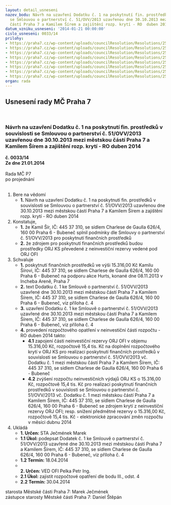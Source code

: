 ```yaml
---
layout: detail_usneseni
nazev_bodu: Návrh na uzavření Dodatku č. 1 na poskytnutí fin. prostředků v souvislosti
  se Smlouvou o partnerství č. 51/OVV/2013 uzavřenou dne 30.10.2013 mezi městskou
  částí Praha 7 a Kamilem Šírem a zajištění rozp. krytí - RO  duben 2014
datum_vzniku_usneseni: '2014-01-21 00:00:00'
cislo_usneseni: 0033/14
prilohy:
- https://praha7.cz/wp-content/uploads/councilResolution/Resolutions/25348/3-14-sir_hurts_vraceni_penez.pdf
- https://praha7.cz/wp-content/uploads/councilResolution/Resolutions/25348/3-14-sir_hurts.pdf
- https://praha7.cz/wp-content/uploads/councilResolution/Resolutions/25348/3-14-51_ovv_2013_sir_partnerstvi.pdf
- https://praha7.cz/wp-content/uploads/councilResolution/Resolutions/25348/3-14-dodatek_c1_sir_hurts_08_11_2013.doc
- https://praha7.cz/wp-content/uploads/councilResolution/Resolutions/25348/3-14-rzp_sir_2014.pdf
- https://praha7.cz/wp-content/uploads/councilResolution/Resolutions/25348/3-14-dph_sir_2014.pdf
- https://praha7.cz/wp-content/uploads/councilResolution/Resolutions/25348/3-14-kamil_sir_2013.doc
- https://praha7.cz/wp-content/uploads/councilResolution/Resolutions/25348/3-14-usneseni_zmc_073_k_materialu.doc
organ: rada
---
```

<div id="ucUsn_pList" class="usn">
	<span><h2>Usnesení rady MČ Praha 7 </h2>
<br></span><div class="standBody">
<span><h3>Návrh na uzavření Dodatku č. 1 na poskytnutí fin. prostředků v souvislosti se Smlouvou o partnerství č. 51/OVV/2013 uzavřenou dne 30.10.2013 mezi městskou částí Praha 7 a Kamilem Šírem a zajištění rozp. krytí - RO  duben 2014</h3></span><div class="center">
		<strong>č. 0033/14</strong><br>
	</div>
<div class="center">
		<strong>Ze dne 21.01.2014</strong><br><br>
	</div>Rada MČ P7<br> po projednání<br><br><ol>
<li>Bere na vědomí<ul><li>
<strong>1.</strong> Návrh na uzavření Dodatku č. 1 na poskytnutí fin. prostředků v souvislosti se Smlouvou o partnerství č. 51/OVV/2013 uzavřenou dne 30.10.2013 mezi městskou částí Praha 7 a Kamilem Šírem a zajištění rozp. krytí - RO duben 2014</li></ul>
</li>
<li>Konstatuje,<ul>
<li>
<strong>1.</strong> že Kamil Šír, IČ: 445 37 310, se sídlem Charlese de Gaulla 626/4, 160 00 Praha 6 - Bubeneč splnil podmínky dle Smlouvy o partnerství č. 51/OVV/2013 pro poskytnutí finančních prostředků</li>
<li>
<strong>2.</strong> že zdrojem pro poskytnutí finančních prostředků budou prostředky ORJ KS převedené z neinvestiční rezervy vedené pod ORJ OFI</li>
</ul>
</li>
<li>Schvaluje<ul>
<li>
<strong>1.</strong> poskytnutí finančních prostředků ve výši 15.316,00 Kč Kamilu Šírovi,  IČ: 445 37 310, se sídlem Charlese de Gaulla 626/4, 160 00 Praha 6 - Bubeneč  na podporu akce Hurts, konané dne 08.11.2013 v Incheba Areně, Praha 7</li>
<li>
<strong>2.</strong> text Dodatku č. 1 ke Smlouvě o partnerství č. 51/OVV/2013 uzavřené dne 30.10.2013 mezi městskou částí Praha 7 a Kamilem Šírem, IČ: 445 37 310,  se sídlem Charlese de Gaulla 626/4, 160 00 Praha 6 - Bubeneč, viz příloha č. 4</li>
<li>
<strong>3.</strong> uzavření Dodatku č. 1 ke Smlouvě o partnerství č. 51/OVV/2013 uzavřené dne 30.10.2013 mezi městskou částí Praha 7 a Kamilem Šírem, IČ: 445 37 310, se sídlem Charlese de Gaulla 626/4, 160 00 Praha 6 - Bubeneč, viz příloha č. 4</li>
<li>
<strong>4.</strong> provedení rozpočtového opatření v neinvestiční části rozpočtu - RO duben 2014 takto:<ul>
<li>
<strong>4.1</strong> zapojení části neinvestiční rezervy ORJ OFI v objemu 15.316,00 Kč, rozpočtově 15,4 tis. Kč na doplnění rozpočtového krytí v ORJ KS pro realizaci poskytnutí finančních prostředků v souvislosti se Smlouvou o partnerství č. 51/OVV/2013 vč. Dodatku č. 1 mezi městskou částí Praha 7  a Kamilem Šírem, IČ: 445 37 310, se sídlem Charlese de Gaulla 626/4,  160 00 Praha 6 - Bubeneč</li>
<li>
<strong>4.2</strong> zvýšení rozpočtu neinvestičních výdajů ORJ KS o 15.316,00 Kč, rozpočtově 15,4 tis. Kč pro realizaci poskytnutí finančních prostředků v souvislosti se Smlouvou o partnerství č. 51/OVV/2013 vč. Dodatku č. 1 mezi městskou částí Praha 7 a Kamilem Šírem, IČ: 445 37 310, se sídlem Charlese de Gaulla 626/4, 160 00 Praha 6 - Bubeneč se zdrojem krytí z neinvestiční rezervy ORJ OFI; resp. snížení předmětné rezervy  o 15.316,00 Kč, rozpočtově 15,4 tis. Kč - elektronické zpracování změn rozpočtu v měsíci dubnu 2014</li>
</ul>
</li>
</ul>
</li>
<li>Ukládá<ul>
<li>
<strong>1. Určen: </strong>STA Ječmének Marek</li>
<li>
<strong>1.1 Úkol: </strong>podepsat Dodatek č. 1 ke Smlouvě o partnerství č. 51/OVV/2013 uzavřené dne 30.10.2013 mezi městskou částí Praha 7 a Kamilem Šírem,  IČ: 445 37 310, se sídlem Charlese de Gaulla 626/4, 160 00 Praha 6 - Bubeneč, viz příloha č. 4</li>
<li>
<strong>1.2 Termín: </strong>18.04.2014</li>
<li>
<strong><br>2. Určen: </strong>VED OFI Pelka Petr Ing.</li>
<li>
<strong>2.1 Úkol: </strong>zajistit rozpočtové opatření dle bodu III., odst. 4</li>
<li>
<strong>2.2 Termín: </strong>30.04.2014</li>
</ul>
</li>
</ol>starosta Městské části Praha 7: Marek Ječmének<br>zástupce starosty Městské části Praha 7: Daniel Štěpán 
</div>
</div>